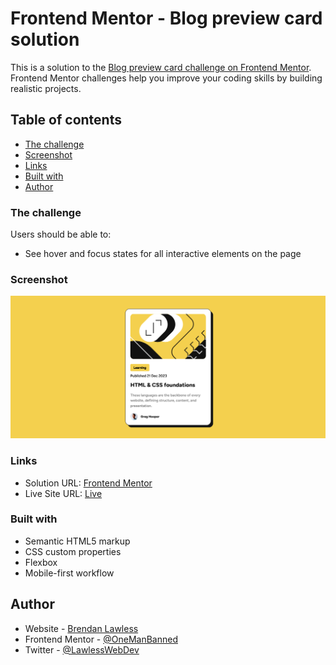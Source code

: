 # Frontend Mentor - Blog preview card solution

This is a solution to the [Blog preview card challenge on Frontend Mentor](https://www.frontendmentor.io/challenges/blog-preview-card-ckPaj01IcS). Frontend Mentor challenges help you improve your coding skills by building realistic projects. 

## Table of contents

  - [The challenge](#the-challenge)
  - [Screenshot](#screenshot)
  - [Links](#links)
  - [Built with](#built-with)
- [Author](#author)

### The challenge

Users should be able to:

- See hover and focus states for all interactive elements on the page

### Screenshot

![](./assets/images/Screenshot%202023-12-22%20at%2012-26-07%20Blog%20preview%20card.png)

### Links

- Solution URL: [Frontend Mentor](https://www.frontendmentor.io/solutions/blog-preview-card-solution-ciAuG7SREh)
- Live Site URL: [Live](https://onemanbanned.github.io/blog-preview-card-main/)

### Built with

- Semantic HTML5 markup
- CSS custom properties
- Flexbox
- Mobile-first workflow

## Author

- Website - [Brendan Lawless](brendanlawless.co.uk)
- Frontend Mentor - [@OneManBanned](https://www.frontendmentor.io/profile/OneManBanned)
- Twitter - [@LawlessWebDev](https://twitter.com/LawlessWebDev)
